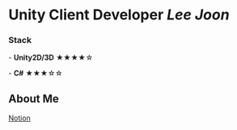 
# Unity Client Developer   ***Lee Joon*** 
<h3 id="-unity-i-m-interested-in-gameprograming-and-server-">Stack</h3>
<p>- <strong>Unity2D/3D</strong>  ★★★★☆</p>
<p>- <strong>C#</strong>  ★★★☆☆</p>

## About Me
<a href="Https://bit.ly/LeeJoon" target="blank">Notion</a>
